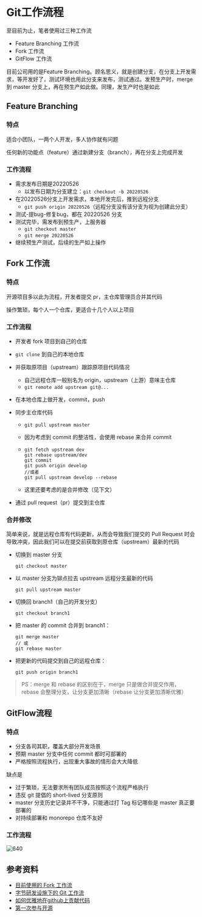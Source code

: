 # Git工作流程

至目前为止，笔者使用过三种工作流

- Feature Branching 工作流
- Fork 工作流
- GitFlow 工作流



目前公司用的是Feature Branching。顾名思义，就是创建分支，在分支上开发需求，等开发好了，测试环境也用此分支来发布，测试通过。发预生产时，merge 到 master 分支上，再在预生产如此做。同理，发生产时也是如此

## Feature Branching

### 特点

适合小团队，一两个人开发，多人协作就有问题

任何新的功能点（feature）通过新建分支（branch），再在分支上完成开发

### 工作流程

- 需求发布日期是20220526
  - 以发布日期为分支建立：`git checkout -b 20220526`
- 在20220526分支上开发需求，本地开发完后，推到远程分支
  - `git push origin 20220526`（远程分支没有该分支为视为创建此分支）
- 测试-提bug-修复bug，都在 20220526 分支
- 测试完毕，需发布到预生产，上服务器
  - `git checkout master`
  - `git merge 20220526`
- 继续预生产测试，后续的生产如上操作

## Fork 工作流

### 特点

开源项目多以此为流程，开发者提交 pr，主仓库管理员合并其代码

操作繁琐，每个人一个仓库，更适合十几个人以上项目

### 工作流程

- 开发者 fork 项目到自己的仓库

- `git clone` 到自己的本地仓库

- 并获取原项目（upstream）跟踪原项目代码情况

  - 自己远程仓库一般别名为 origin，upstream（上游）意味主仓库
  - `git remote add upstream git@...`

- 在本地仓库上做开发，commit，push

- 同步主仓库代码

  - `git pull upstream master`

  - 因为考虑到 commit 的整洁性，会使用 rebase 来合并 commit

  - ```shell
    git fetch upstream dev
    git rebase upstream/dev
    git commit
    git push origin develop
    //或者
    git pull upstream develop --rebase
    ```

  - 这里还要考虑的是合并修改（见下文）

- 通过 pull request（pr）提交到主仓库



### 合并修改

简单来说，就是远程仓库有代码更新，从而会导致我们提交的 Pull Request 时会导致冲突，因此我们可以在提交前获取到原仓库（upstream）最新的代码

- 切换到 master 分支

  ```shell
  git checkout master
  ```

- 以 master 分支为铆点拉去 upstream 远程分支最新的代码

  ```shell
  git pull upstream master
  ```

- 切换回 branch1（自己的开发分支）

  ```shell
  git checkout branch1
  ```

- 把 master 的 commit 合并到 branch1：

  ```shell
  git merge master
  // 或
  git rebase master
  ```

- 把更新的代码提交到自己的远程仓库：

  ```shell
  git push origin branch1
  ```

> PS：merge 和 rebase 的区别在于，merge 只是做合并提交作用， rebase 会整理分支，让分支更加清晰（rebase 让分支更加清晰优雅）

## GitFlow流程

### 特点

- 分支各司其职，覆盖大部分开发场景
- 预期 master 分支中任何 commit 都时可部署的
- 严格按照流程执行，出现重大事故的情形会大大降低

缺点是

- 过于繁琐，无法要求所有团队成员按照这个流程严格执行
- 违反 git 提倡的 short-lived 分支原则
- master 分支历史记录并不干净，只能通过打  Tag 标记哪些是 master 真正要部署的
- 对持续部署和 monorepo 仓库不友好



### 工作流程

![640](https://s2.loli.net/2022/06/25/RvTwKV8WOcCx2fN.png)





## 参考资料

-   [目前使用的 Fork 工作流](https://github.com/sunyongjian/blog/issues/29)
-   [字节研发设施下的 Git 工作流](https://mp.weixin.qq.com/s?__biz=Mzg5NjAzMjI0NQ==&mid=2247487589&idx=1&sn=88490987ce377baad08dc8b9350721f7&chksm=c0061cfff77195e94d87534024529365a0e58604f6229768678fb366def383a77ffac1ac919f&mpshare=1&scene=1&srcid=0925MZ47hzqmCd61AY9mGz9b&sharer_sharetime=1600992766610&sharer_shareid=778ad5bf3b27e0078eb105d7277263f6&key=240d40e83da786d09da4496c05e0b91df38906258030d1ce47118d9b50b21aee10ad3106a14af992d17c98c5fb6e5bd782fd5c4b2c467e874a1d8569a9e1b7ce8f832c5997f166f27fb08bb68d514412a1455e37048bbf6ef1fd0517fecc4b060eebb33ca7b63d08ead49b938228961861eea1cc51b12ed7e3ec6ffc18f78b53&ascene=1&uin=MTA0NTY0NDM2MQ%3D%3D&devicetype=Windows+10+x64&version=62090529&lang=zh_CN&exportkey=ARE5w%2FKzT4H6mS3wj%2BqiuUU%3D&pass_ticket=IAAAZXPG6kGgyAWoBydfn7Rbr0g%2BoLDkGTN4w7Dz6PJyi1ELnVaDf%2FNhBdahb9W8&wx_header=0)
-   [如何优雅地在github上贡献代码](https://segmentfault.com/a/1190000000736629)
-   [第一次参与开源](https://github.com/firstcontributions/first-contributions/blob/master/translations/README.chs.md)
